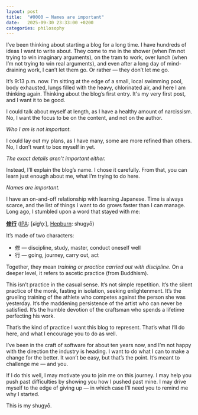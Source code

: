 ```yaml
---
layout: post
title:  "#0000 — Names are important"
date:   2025-09-30 23:33:00 +0200
categories: philosophy
---
```


I’ve been thinking about starting a blog for a long time. I have hundreds of ideas I want to write about. They come to me in the shower (when I’m not trying to win imaginary arguments), on the tram to work, over lunch (when I’m not trying to win real arguments), and even after a long day of mind-draining work, I can’t let them go. Or rather — they don’t let me go.

It’s 9:13 p.m. now. I’m sitting at the edge of a small, local swimming pool, body exhausted, lungs filled with the heavy, chlorinated air, and here I am thinking again. Thinking about the blog’s first entry. It's my very first post, and I want it to be good.

I could talk about myself at length, as I have a healthy amount of narcissism. No, I want the focus to be on the content, and not on the author.

_Who I am is not important._

I could lay out my plans, as I have many, some are more refined than others. No, I don’t want to box myself in yet.

_The exact details aren’t important either._

Instead, I’ll explain the blog’s name. I chose it carefully. From that, you can learn just enough about me, what I’m trying to do here.

_Names are important._

I have an on-and-off relationship with learning Japanese. Time is always scarce, and the list of things I want to do grows faster than I can manage. Long ago, I stumbled upon a word that stayed with me:

**[修行](https://jisho.org/word/修行)** ([IPA](https://en.wikipedia.org/wiki/International_Phonetic_Alphabet): [ɕɨɡʲo̞ː], [Hepburn](https://en.wikipedia.org/wiki/Hepburn_romanization): shugyō)

It’s made of two characters:
* 修 — discipline, study, master, conduct oneself well
* 行 — going, journey, carry out, act

Together, they mean _training or practice carried out with discipline_. On a deeper level, it refers to ascetic practice (from Buddhism).

This isn’t practice in the casual sense. It’s not simple repetition. It’s the silent practice of the monk, fasting in isolation, seeking enlightenment. It’s the grueling training of the athlete who competes against the person she was yesterday. It’s the maddening persistence of the artist who can never be satisfied. It’s the humble devotion of the craftsman who spends a lifetime perfecting his work.

That’s the kind of practice I want this blog to represent. That’s what I’ll do here, and what I encourage you to do as well.

I’ve been in the craft of software for about ten years now, and I’m not happy with the direction the industry is heading.
I want to do what I can to make a change for the better. It won’t be easy, but that’s the point. It’s meant to challenge me — and you.

If I do this well, I may motivate you to join me on this journey. I may help you push past difficulties by showing you how I pushed past mine. I may drive myself to the edge of giving up — in which case I’ll need you to remind me why I started.

This is my shugyō.
